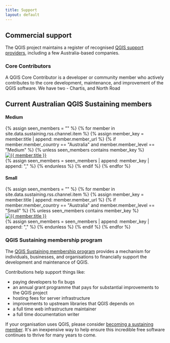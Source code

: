 ```yaml
---
title: Support
layout: default
---
```


<div>
  <h2>Commercial support</h2>

  <p>The QGIS project maintains a register of recognised <a href="https://qgis.org/resources/support/commercial-support/" target="_blank">QGIS support providers</a>, including a few Australia-based companies.</p>

  <h3>Core Contributors</h3>

  <p>A QGIS Core Contributor is a developer or community member who actively contributes to the core development, maintenance, and improvement of the QGIS software.   We have two - Chartis,   and North Road</p>

  <h2>Current Australian QGIS Sustaining members</h2>
  <div class="icon-group mb-8">
    <h4>Medium</h4>
    <div class="grid grid-cols-4">
        {% assign seen_members = "" %}
        {% for member in site.data.sustaining.rss.channel.item %}
          {% assign member_key = member.title | append: member.member_url %}
          {% if member.member_country == "Australia" and member.member_level == "Medium" %}
            {% unless seen_members contains member_key %}
              <div class="sustaining-members">
                <a href="{{ member.member_url }}" target="_blank">
                  <img src="{{ member.image_url }}" alt="{{ member.title }}">
                </a>
              </div>
              {% assign seen_members = seen_members | append: member_key | append: "," %}
            {% endunless %}
          {% endif %}
        {% endfor %}
    </div>
  </div>

  <div class="icon-group mb-8">
    <h4>Small</h4>
    <div class="grid grid-cols-5">
        {% assign seen_members = "" %}
        {% for member in site.data.sustaining.rss.channel.item %}
          {% assign member_key = member.title | append: member.member_url %}
          {% if member.member_country == "Australia" and member.member_level == "Small" %}
            {% unless seen_members contains member_key %}
              <div class="sustaining-members">
                <a href="{{ member.member_url }}" target="_blank">
                  <img src="{{ member.image_url }}" alt="{{ member.title }}">
                </a>
              </div>
              {% assign seen_members = seen_members | append: member_key | append: "," %}
            {% endunless %}
          {% endif %}
        {% endfor %}
    </div>
  </div>

  <h3>QGIS Sustaining membership program</h3>
  <div class="mb-8">
      <p>
        The <a href="https://qgis.org/funding/membership" target="_blank">QGIS Sustaining membership program</a> provides a mechanism for individuals, businesses, and organisations to financially support the development and maintenance of QGIS.
      </p>
    <div>Contributions help support things like:
      <ul>
        <li>paying developers to fix bugs</li>
        <li>an annual grant programme that pays for substantial improvements to the QGIS project</li>
        <li>hosting fees for server infrastructure</li>
        <li>improvements to upstream libraries that QGIS depends on</li>
        <li>a full time web infrastructure maintainer</li>
        <li>a full time documentation writer</li>
      </ul>
    </div>
    <p>If your organisation uses QGIS, please consider <a href="https://qgis.org/funding/membership/#how-become-a-sustaining-member" target="_blank">becoming a sustaining member</a>. It's an inexpensive way to help ensure this incredible free software continues to thrive for many years to come.</p>
  </div>



</div>
